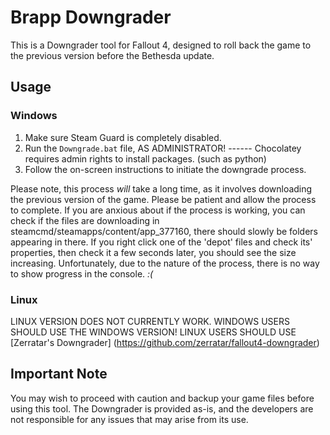 # Brapp Downgrader

This is a Downgrader tool for Fallout 4, designed to roll back the game to the previous version before the Bethesda update. 

## Usage

### Windows

1. Make sure Steam Guard is completely disabled.
2. Run the `Downgrade.bat` file, AS ADMINISTRATOR! ------ Chocolatey requires admin rights to install packages. (such as python)
3. Follow the on-screen instructions to initiate the downgrade process.

Please note, this process *will* take a long time, as it involves downloading the previous version of the game. Please be patient and allow the process to complete. If you are anxious about if the process is working, you can check if the files are downloading in steamcmd/steamapps/content/app_377160, there should slowly be folders appearing in there. If you right click one of the 'depot' files and check its' properties, then check it a few seconds later, you should see the size increasing. Unfortunately, due to the nature of the process, there is no way to show progress in the console. *:(*

### Linux

LINUX VERSION DOES NOT CURRENTLY WORK. WINDOWS USERS SHOULD USE THE WINDOWS VERSION!
LINUX USERS SHOULD USE [Zerratar's Downgrader] (https://github.com/zerratar/fallout4-downgrader)

## Important Note
You may wish to proceed with caution and backup your game files before using this tool. The Downgrader is provided as-is, and the developers are not responsible for any issues that may arise from its use.
